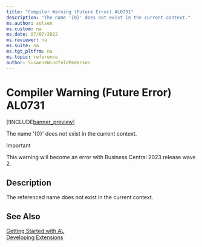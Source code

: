 ```yaml
---
title: "Compiler Warning (Future Error) AL0731"
description: "The name '{0}' does not exist in the current context."
ms.author: solsen
ms.custom: na
ms.date: 07/07/2022
ms.reviewer: na
ms.suite: na
ms.tgt_pltfrm: na
ms.topic: reference
author: SusanneWindfeldPedersen
---
```

[//]: # (START>DO_NOT_EDIT)
[//]: # (IMPORTANT:Do not edit any of the content between here and the END>DO_NOT_EDIT.)
[//]: # (Any modifications should be made in the .xml files in the ModernDev repo.)
# Compiler Warning (Future Error) AL0731

[!INCLUDE[banner_preview](../includes/banner_preview.md)]

The name '{0}' does not exist in the current context.

> [!IMPORTANT]
> This warning will become an error with Business Central 2023 release wave 2.  

## Description
The referenced name does not exist in the current context.  

[//]: # (IMPORTANT: END>DO_NOT_EDIT)
## See Also  
[Getting Started with AL](../devenv-get-started.md)  
[Developing Extensions](../devenv-dev-overview.md)  
